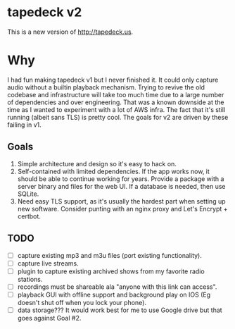 # tapedeck v2
This is a new version of http://tapedeck.us.

# Why
I had fun making tapedeck v1 but I never finished it.  It could only capture audio without a builtin playback mechanism.  Trying to revive the old codebase and infrastructure will take too much time due to a large number of dependencies and over engineering.  That was a known downside at the time as I wanted to experiment with a lot of AWS infra.  The fact that it's still running (albeit sans TLS) is pretty cool. 
 The goals for v2 are driven by these failing in v1.

## Goals
1. Simple architecture and design so it's easy to hack on.
2. Self-contained with limited dependencies. If the app works now, it should be able to continue working for years. Provide a package with a server binary and files for the web UI. If a database is needed, then use SQLite.
3. Need easy TLS support, as it's usually the hardest part when setting up new software. Consider punting with an nginx proxy and Let's Encrypt + certbot.

## TODO
- [ ] capture existing mp3 and m3u files (port existing functionality).
- [ ] capture live streams.
- [ ] plugin to capture existing archived shows from my favorite radio stations.
- [ ] recordings must be shareable ala "anyone with this link can access".
- [ ] playback GUI with offline support and background play on IOS (Eg doesn't shut off when you lock your phone).
- [ ] data storage??? It would work best for me to use Google drive but that goes against Goal #2.

